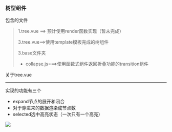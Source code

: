 ### 树型组件

包含的文件

> 1.tree.vue ==> 预计使用render函数实现（暂未完成）
>
> 3.tree.vue==>使用template模板完成的树组件
>
> 3.base文件夹 
>
> - collapse.js===>使用函数式组件返回折叠功能的transition组件



关于tree.vue

---

实现的功能有三个

* expand节点的展开和闭合
* 对于穿进来的数据渲染成节点数
* selected选中高亮状态（一次只有一个高亮）

![](https://panali.oss-cn-hangzhou.aliyuncs.com/github%E4%BB%93%E5%BA%93/MyComponent/Tree%E7%BB%84%E4%BB%B6/tree.gif)
